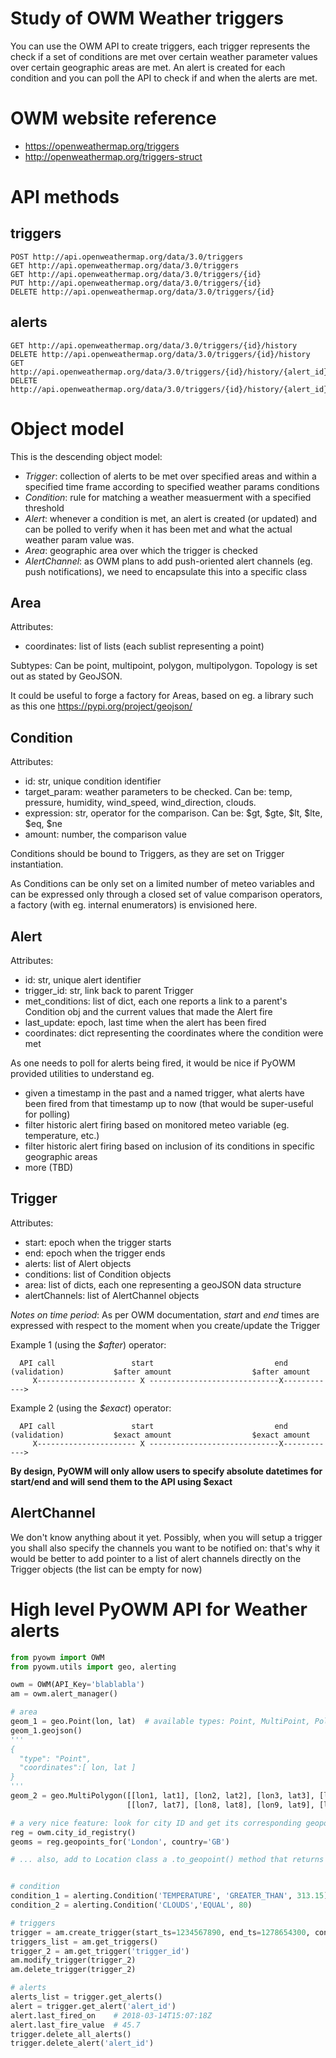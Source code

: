 # Study of OWM Weather triggers

You can use the OWM API to create triggers, each trigger represents the check if a set of conditions are met over certain weather parameter values over certain geographic areas are met. An alert is created for each condition and you can poll the API to check if and when the alerts are met.

# OWM website reference
 - https://openweathermap.org/triggers
 - http://openweathermap.org/triggers-struct

# API methods

## triggers
```
POST http://api.openweathermap.org/data/3.0/triggers
GET http://api.openweathermap.org/data/3.0/triggers
GET http://api.openweathermap.org/data/3.0/triggers/{id}
PUT http://api.openweathermap.org/data/3.0/triggers/{id}
DELETE http://api.openweathermap.org/data/3.0/triggers/{id}
```

## alerts
```
GET http://api.openweathermap.org/data/3.0/triggers/{id}/history
DELETE http://api.openweathermap.org/data/3.0/triggers/{id}/history
GET http://api.openweathermap.org/data/3.0/triggers/{id}/history/{alert_id}
DELETE http://api.openweathermap.org/data/3.0/triggers/{id}/history/{alert_id}
```

# Object model

This is the descending object model:

  - *Trigger*: collection of alerts to be met over specified areas and within a specified time frame according to specified weather params conditions
  - *Condition*: rule for matching a weather measuerment with a specified threshold
  - *Alert*: whenever a condition is met, an alert is created (or updated) and can be polled to verify when it has been met and what the actual weather param value was.
  - *Area*: geographic area over which the trigger is checked
  - *AlertChannel*: as OWM plans to add push-oriented alert channels (eg. push notifications), we need to encapsulate this into a specific class

## Area

Attributes:
  - coordinates: list of lists (each sublist representing a point)

Subtypes: Can be point, multipoint, polygon, multipolygon. Topology is set out as stated by GeoJSON.

It could be useful to forge a factory for Areas, based on eg. a library such as this one https://pypi.org/project/geojson/


## Condition

Attributes:
  - id: str, unique condition identifier
  - target_param: weather parameters to be checked. Can be: temp, pressure, humidity, wind_speed, wind_direction, clouds.
  - expression: str, operator for the comparison. Can be: $gt, $gte, $lt, $lte, $eq, $ne
  - amount: number, the comparison value

Conditions should be bound to Triggers, as they are set on Trigger instantiation.

As Conditions can be only set on a limited number of meteo variables and can be expressed only through a closed set of value comparison operators, a factory (with eg. internal enumerators) is envisioned here.

## Alert

Attributes:
  - id: str, unique alert identifier
  - trigger_id: str, link back to parent Trigger
  - met_conditions: list of dict, each one reports a link to a parent's Condition obj and the current values that made the Alert fire
  - last_update: epoch, last time when the alert has been fired
  - coordinates: dict representing the coordinates where the condition were met

As one needs to poll for alerts being fired, it would be nice if PyOWM provided utilities to understand eg.
  - given a timestamp in the past and a named trigger, what alerts have been fired from that timestamp up to now (that would be super-useful for polling)
  - filter historic alert firing based on monitored meteo variable (eg. temperature, etc.)
  - filter historic alert firing based on inclusion of its conditions in specific geographic areas
  - more (TBD)

## Trigger

Attributes:
  - start: epoch when the trigger starts
  - end: epoch when the trigger ends
  - alerts: list of Alert objects
  - conditions: list of Condition objects
  - area: list of dicts, each one representing a geoJSON data structure
  - alertChannels: list of AlertChannel objects

*Notes on time period*:
As per OWM documentation, *start* and *end* times are expressed with respect to the moment when you create/update the Trigger

Example 1 (using the *$after*) operator:

```
  API call                 start                           end
(validation)           $after amount                  $after amount
     X---------------------- X -----------------------------X------------>
```

Example 2 (using the *$exact*) operator:

```
  API call                 start                           end
(validation)           $exact amount                  $exact amount
     X---------------------- X -----------------------------X------------>
```

**By design, PyOWM will only allow users to specify absolute datetimes for start/end and will send them to the API using $exact**


## AlertChannel
We don't know anything about it yet. Possibly, when you will setup a trigger you shall also specify the channels you want to be notified on: that's why it would be better to add pointer to a list of alert channels directly on the Trigger objects (the list can be empty for now)

# High level PyOWM API for Weather alerts

```python
from pyowm import OWM
from pyowm.utils import geo, alerting

owm = OWM(API_Key='blablabla')
am = owm.alert_manager()

# area
geom_1 = geo.Point(lon, lat)  # available types: Point, MultiPoint, Polygon, MultiPolygon
geom_1.geojson()
'''
{
  "type": "Point",
  "coordinates":[ lon, lat ]
}
'''
geom_2 = geo.MultiPolygon([[lon1, lat1], [lon2, lat2], [lon3, lat3], [lon1, lat1]]
                          [[lon7, lat7], [lon8, lat8], [lon9, lat9], [lon7, lat7]])

# a very nice feature: look for city ID and get its corresponding geopoint!
reg = owm.city_id_registry()
geoms = reg.geopoints_for('London', country='GB')

# ... also, add to Location class a .to_geopoint() method that returns a geo.Point instance


# condition
condition_1 = alerting.Condition('TEMPERATURE', 'GREATER_THAN', 313.15)  # kelvin
condition_2 = alerting.Condition('CLOUDS','EQUAL', 80)                   # clouds % coverage

# triggers
trigger = am.create_trigger(start_ts=1234567890, end_ts=1278654300, conditions=[condition_1, condition_2], area=[geom_1, geom_2], alert_channel=None)
triggers_list = am.get_triggers()
trigger_2 = am.get_trigger('trigger_id')
am.modify_trigger(trigger_2)
am.delete_trigger(trigger_2)

# alerts
alerts_list = trigger.get_alerts()
alert = trigger.get_alert('alert_id')
alert.last_fired_on    # 2018-03-14T15:07:18Z
alert.last_fire_value  # 45.7
trigger.delete_all_alerts()
trigger.delete_alert('alert_id')

```
